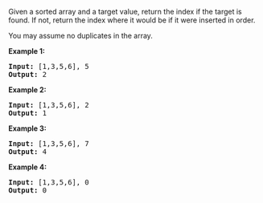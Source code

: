 <div><p>Given a sorted array and a target value, return the index if the target is found. If not, return the index where it would be if it were inserted in order.</p>

<p>You may assume no duplicates in the array.</p>

<p><strong>Example 1:</strong></p>

<pre><strong>Input:</strong> [1,3,5,6], 5
<strong>Output:</strong> 2
</pre>

<p><strong>Example 2:</strong></p>

<pre><strong>Input:</strong> [1,3,5,6], 2
<strong>Output:</strong> 1
</pre>

<p><strong>Example 3:</strong></p>

<pre><strong>Input:</strong> [1,3,5,6], 7
<strong>Output:</strong> 4
</pre>

<p><strong>Example 4:</strong></p>

<pre><strong>Input:</strong> [1,3,5,6], 0
<strong>Output:</strong> 0
</pre>
</div>
